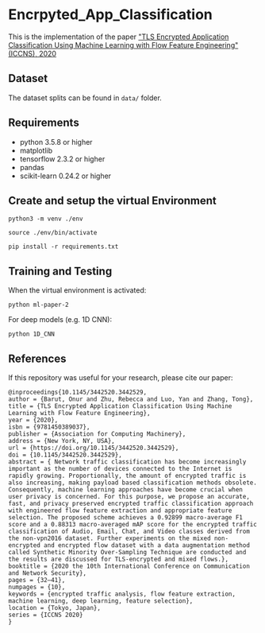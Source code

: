 # Encrpyted_App_Classification
This is the implementation of the paper ["TLS Encrypted Application Classification Using Machine
Learning with Flow Feature Engineering" (ICCNS), 2020](https://dl.acm.org/doi/abs/10.1145/3442520.3442529)

## Dataset

The dataset splits can be found in `data/` folder.

## Requirements

- python 3.5.8 or higher
- matplotlib
- tensorflow 2.3.2 or higher
- pandas
- scikit-learn 0.24.2 or higher

## Create and setup the virtual Environment

```shell
python3 -m venv ./env
```

```shell
source ./env/bin/activate
```

```shell
pip install -r requirements.txt
```

## Training and Testing

When the virtual environment is activated:

```shell
python ml-paper-2
```

For deep models (e.g. 1D CNN):

```shell
python 1D_CNN
```


## References

If this repository was useful for your research, please cite our paper:

```
@inproceedings{10.1145/3442520.3442529,
author = {Barut, Onur and Zhu, Rebecca and Luo, Yan and Zhang, Tong},
title = {TLS Encrypted Application Classification Using Machine Learning with Flow Feature Engineering},
year = {2020},
isbn = {9781450389037},
publisher = {Association for Computing Machinery},
address = {New York, NY, USA},
url = {https://doi.org/10.1145/3442520.3442529},
doi = {10.1145/3442520.3442529},
abstract = { Network traffic classification has become increasingly important as the number of devices connected to the Internet is rapidly growing. Proportionally, the amount of encrypted traffic is also increasing, making payload based classification methods obsolete. Consequently, machine learning approaches have become crucial when user privacy is concerned. For this purpose, we propose an accurate, fast, and privacy preserved encrypted traffic classification approach with engineered flow feature extraction and appropriate feature selection. The proposed scheme achieves a 0.92899 macro-average F1 score and a 0.88313 macro-averaged mAP score for the encrypted traffic classification of Audio, Email, Chat, and Video classes derived from the non-vpn2016 dataset. Further experiments on the mixed non-encrypted and encrypted flow dataset with a data augmentation method called Synthetic Minority Over-Sampling Technique are conducted and the results are discussed for TLS-encrypted and mixed flows.},
booktitle = {2020 the 10th International Conference on Communication and Network Security},
pages = {32–41},
numpages = {10},
keywords = {encrypted traffic analysis, flow feature extraction, machine learning, deep learning, feature selection},
location = {Tokyo, Japan},
series = {ICCNS 2020}
}
```